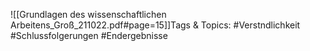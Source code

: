 
![[Grundlagen des wissenschaftlichen Arbeitens_Groß_211022.pdf#page=15]]Tags & Topics:
   #Verstndlichkeit
   #Schlussfolgerungen
   #Endergebnisse